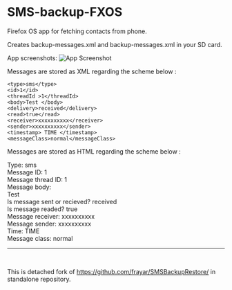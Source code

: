# SMS-backup-FXOS
Firefox OS app for fetching contacts from phone.

Creates backup-messages.xml and backup-messages.xml in your SD card.

App screenshots:
![App Screenshot](https://cloud.githubusercontent.com/assets/11082452/9606333/1a9476b2-50c3-11e5-9bbc-5068a980bf3d.jpg)

Messages are stored as XML regarding the scheme below :

<message>

	<type>sms</type>
	<id>1</id> 
	<threadId >1</threadId> 
	<body>Test </body>
	<delivery>received</delivery>
	<read>true</read>
	<receiver>xxxxxxxxxx</receiver>
	<sender>xxxxxxxxxx</sender>
	<timestamp> TIME </timestamp>
	<messageClass>normal</messageClass>
	
</message>

Messages are stored as HTML regarding the scheme below :
<message>

Type: sms<br>
Message ID: 1<br>
Message thread ID: 1<br>
Message body:<br>
Test<br>
Is message sent or recieved? received<br>
Is message readed? true<br>
Message receiver: xxxxxxxxxx<br>
Message sender: xxxxxxxxxx<br>
Time: TIME<br>
Message class: normal
<hr>
<br>
</message>


This is detached fork of https://github.com/frayar/SMSBackupRestore/ in standalone repository.
